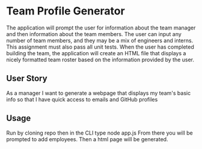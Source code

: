 # Team Profile Generator 
The application will prompt the user for information about the team manager and then information about the team members. The user can input any number of team members, and they may be a mix of engineers and interns. This assignment must also pass all unit tests. When the user has completed building the team, the application will create an HTML file that displays a nicely formatted team roster based on the information provided by the user. 

## User Story
As a manager
I want to generate a webpage that displays my team's basic info
so that I have quick access to emails and GitHub profiles

## Usage
Run by cloning repo then in the CLI type node app.js
From there you will be prompted to add employees. 
Then a html page will be generated.
